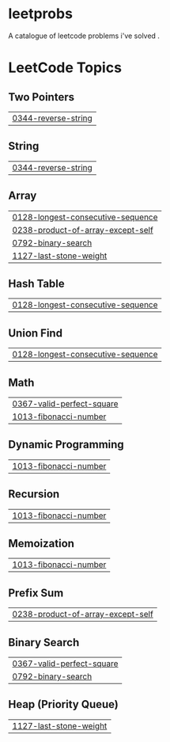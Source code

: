 # leetprobs
A catalogue of leetcode problems i've solved .

<!---LeetCode Topics Start-->
# LeetCode Topics
## Two Pointers
|  |
| ------- |
| [0344-reverse-string](https://github.com/raglandsam/leetprobs/tree/master/0344-reverse-string) |
## String
|  |
| ------- |
| [0344-reverse-string](https://github.com/raglandsam/leetprobs/tree/master/0344-reverse-string) |
## Array
|  |
| ------- |
| [0128-longest-consecutive-sequence](https://github.com/raglandsam/leetprobs/tree/master/0128-longest-consecutive-sequence) |
| [0238-product-of-array-except-self](https://github.com/raglandsam/leetprobs/tree/master/0238-product-of-array-except-self) |
| [0792-binary-search](https://github.com/raglandsam/leetprobs/tree/master/0792-binary-search) |
| [1127-last-stone-weight](https://github.com/raglandsam/leetprobs/tree/master/1127-last-stone-weight) |
## Hash Table
|  |
| ------- |
| [0128-longest-consecutive-sequence](https://github.com/raglandsam/leetprobs/tree/master/0128-longest-consecutive-sequence) |
## Union Find
|  |
| ------- |
| [0128-longest-consecutive-sequence](https://github.com/raglandsam/leetprobs/tree/master/0128-longest-consecutive-sequence) |
## Math
|  |
| ------- |
| [0367-valid-perfect-square](https://github.com/raglandsam/leetprobs/tree/master/0367-valid-perfect-square) |
| [1013-fibonacci-number](https://github.com/raglandsam/leetprobs/tree/master/1013-fibonacci-number) |
## Dynamic Programming
|  |
| ------- |
| [1013-fibonacci-number](https://github.com/raglandsam/leetprobs/tree/master/1013-fibonacci-number) |
## Recursion
|  |
| ------- |
| [1013-fibonacci-number](https://github.com/raglandsam/leetprobs/tree/master/1013-fibonacci-number) |
## Memoization
|  |
| ------- |
| [1013-fibonacci-number](https://github.com/raglandsam/leetprobs/tree/master/1013-fibonacci-number) |
## Prefix Sum
|  |
| ------- |
| [0238-product-of-array-except-self](https://github.com/raglandsam/leetprobs/tree/master/0238-product-of-array-except-self) |
## Binary Search
|  |
| ------- |
| [0367-valid-perfect-square](https://github.com/raglandsam/leetprobs/tree/master/0367-valid-perfect-square) |
| [0792-binary-search](https://github.com/raglandsam/leetprobs/tree/master/0792-binary-search) |
## Heap (Priority Queue)
|  |
| ------- |
| [1127-last-stone-weight](https://github.com/raglandsam/leetprobs/tree/master/1127-last-stone-weight) |
<!---LeetCode Topics End-->